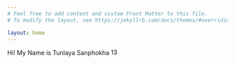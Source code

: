 ```yaml
---
# Feel free to add content and custom Front Matter to this file.
# To modify the layout, see https://jekyllrb.com/docs/themes/#overriding-theme-defaults

layout: home
---
```

Hi!
My Name is Tunlaya Sanphokha <img src="4704F764-39A7-46D6-A54A-572255CAF976.png" alt="137631409_3655718301213663_5053512618541350693_n" width="15" height="15"/>

